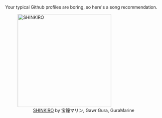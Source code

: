 Your typical Github profiles are boring, so here's a song recommendation.
<figure><img width="300" height="300" src="https://i.scdn.co/image/ab67616d0000b2733956bf7d42217cd4192acbfe" alt="SHINKIRO" /><figcaption align="center"><a href="https://open.spotify.com/track/35kKhFznwdJGE51Mj6E44V" target="_blank">SHINKIRO</a> by 宝鐘マリン, Gawr Gura, GuraMarine</figcaption></figure>
